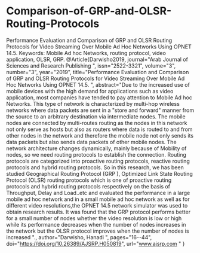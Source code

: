 # Comparison-of-GRP-and-OLSR-Routing-Protocols
Performance Evaluation and Comparison of GRP and OLSR Routing Protocols for Video Streaming Over Mobile Ad Hoc Networks Using OPNET 14.5. Keywords: Mobile Ad hoc Networks, routing protocol, video application, OLSR, GRP. @Article{Darwisho2019, journal="Arab Journal of Sciences and Research Publishing ", issn="2522-3321", volume="3", number="3", year="2019", title="Performance Evaluation and Comparison of GRP and OLSR Routing Protocols for Video Streaming Over Mobile Ad Hoc Networks Using OPNET 14.5. ", abstract="Due to the increased use of mobile devices with the high demand for applications such as video application, most companies have tended to pay attention to Mobile Ad hoc Networks. This type of network is characterized by multi-hop wireless networks where data packets are sent in a "store and forward" manner from the source to an arbitrary destination via intermediate nodes. The mobile nodes are connected by multi-routes routing as the nodes in this network not only serve as hosts but also as routers where data is routed to and from other nodes in the network and therefore the mobile node not only sends its data packets but also sends data packets of other mobile nodes. The network architecture changes dynamically, mainly because of Mobility of nodes, so we need routing protocols to establish the connection. Routing protocols are categorized into proactive routing protocols, reactive routing protocols and hybrid routing protocols.
So in this research, we has been studied Geographical Routing Protocol (GRP ), Optimized Link State Routing Protocol (OLSR) routing protocols which is one of proactive routing protocols and hybrid routing protocols respectively on the basis of Throughput, Delay and Load..etc and evaluated the performance in a large mobile ad hoc network and in a small mobile ad hoc network as well as for different video resolutions,the OPNET 14.5 network simulator was used to obtain research results. It was found that the GRP protocol performs better for a small number of nodes whether the video resolution is low or high while its performance decreases when the number of nodes increases in the network but the OLSR protocol improves when the number of nodes is increased "., author="Darwisho, Hanadi ", pages="16--44", doi="https://doi.org/10.26389/AJSRP.H050819", url="www.ajsrp.com " }

